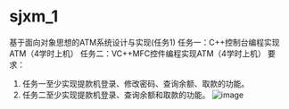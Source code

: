 # sjxm_1
基于面向对象思想的ATM系统设计与实现(任务1)
任务一：C++控制台编程实现ATM（4学时上机）
任务二：VC++MFC控件编程实现ATM（4学时上机）
要求：
1. 任务一至少实现提款机登录、修改密码、查询余额、取款的功能。
2. 任务二至少实现提款机登录、查询余额和取款的功能。
![image](https://github.com/user-attachments/assets/8db3c9cc-ddef-4527-a377-4063c04941b7)
